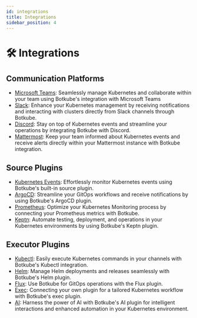 ```yaml
---
id: integrations
title: Integrations
sidebar_position: 4
---
```


# 🛠 Integrations

## Communication Platforms

- [Microsoft Teams](https://botkube.io/integration/teams): Seamlessly manage Kubernetes and collaborate within your team using Botkube's integration with Microsoft Teams
- [Slack](https://botkube.io/integration/slack): Enhance your Kubernetes management by receiving notifications and interacting with clusters directly from Slack channels through Botkube.
- [Discord](https://botkube.io/integration/discord): Stay on top of Kubernetes events and streamline your operations by integrating Botkube with Discord.
- [Mattermost](https://botkube.io/integration/mattermost): Keep your team informed about Kubernetes events and receive alerts directly within your Mattermost instance with Botkube integration.

## Source Plugins

- [Kubernetes Events](https://botkube.io/learn/how-botkube-makes-monitoring-kubernetes-easy): Effortlessly monitor Kubernetes events using Botkube's built-in source plugin.
- [ArgoCD](https://botkube.io/integration/argo-cd-botkube-kubernetes-integration): Streamline your GitOps workflows and receive notifications by using Botkube's ArgoCD plugin.
- [Prometheus](https://botkube.io/integration/prometheus): Optimize your Kubernetes Monitoring process by connecting your Prometheus metrics with Botkube.
- [Keptn](https://botkube.io/integration/keptn): Automate testing, deployment, and operations in your Kubernetes environments by using Botkube's Keptn plugin.

## Executor Plugins

- [Kubectl](https://docs.botkube.io/usage/executor/kubectl): Easily execute Kubernetes commands in your channels with Botkube's Kubectl integration.
- [Helm](https://botkube.io/integration/helm): Manage Helm deployments and releases seamlessly with Botkube's Helm plugin.
- [Flux](https://botkube.io/integration/botkube-flux-kubernetes-integration): Use Botkube for GitOps operations with the Flux plugin.
- [Exec](https://botkube.io/integration/custom-executor-plugin): Connecting your own plugin for a tailored Kubernetes workflow with Botkube's exec plugin.
- [AI](https://botkube.io/blog/level-up-your-sre-workflow-automating-manual-tasks-with-botkube-ai-assistant): Harness the power of AI with Botkube's AI plugin for intelligent interactions and enhanced automation in your Kubernetes environment.
